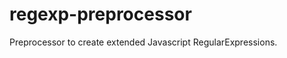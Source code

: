 regexp-preprocessor
===================

Preprocessor to create extended Javascript RegularExpressions.

